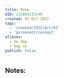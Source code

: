 ```yaml
---
title: Bike
UID: 221003115240
created: 03-Oct-2022
tags:
  - 'created/2022/Oct/03'
  - 'permanent/concept'
aliases:
  - Xe đạp
  - Đạp xe
publish: False
---
```

## Notes:




